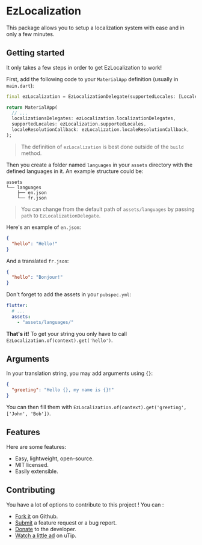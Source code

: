 # EzLocalization

This package allows you to setup a localization system with ease and in only a few minutes.

## Getting started

It only takes a few steps in order to get EzLocalization to work!

First, add the following code to your `MaterialApp` definition (usually in `main.dart`):

```dart
final ezLocalization = EzLocalizationDelegate(supportedLocales: [Locale('en'), Locale('fr')]); // The first language is your default language.

return MaterialApp(
  // ...
  localizationsDelegates: ezLocalization.localizationDelegates,
  supportedLocales: ezLocalization.supportedLocales,
  localeResolutionCallback: ezLocalization.localeResolutionCallback,
);
```

> The definition of `ezLocalization` is best done outside of the `build` method.

Then you create a folder named `languages` in your `assets` directory with the defined languages in it.
An example structure could be:

```
assets
└── languages
    ├── en.json
    └── fr.json
```

> You can change from the default path of `assets/languages` by passing `path` to `EzLocalizationDelegate`.

Here's an example of `en.json`:

```json
{
  "hello": "Hello!"
}
```

And a translated `fr.json`:

```json
{
  "hello": "Bonjour!"
}
```

Don't forget to add the assets in your `pubspec.yml`:

```yml
flutter:
  # ...
  assets:
    - "assets/languages/"
```

**That's it!** To get your string you only have to call `EzLocalization.of(context).get('hello')`.

## Arguments

In your translation string, you may add arguments using `{}`:

```json
{
  "greeting": "Hello {}, my name is {}!"
}
```

You can then fill them with `EzLocalization.of(context).get('greeting', ['John', 'Bob'])`.

## Features

Here are some features:

* Easy, lightweight, open-source.
* MIT licensed.
* Easily extensible.

## Contributing

You have a lot of options to contribute to this project ! You can :

* [Fork it](https://github.com/Skyost/EzLocalization/fork) on Github.
* [Submit](https://github.com/Skyost/EzLocalization/issues/new/choose) a feature request or a bug report.
* [Donate](https://paypal.me/Skyost) to the developer.
* [Watch a little ad](https://utip.io/skyost) on uTip.

